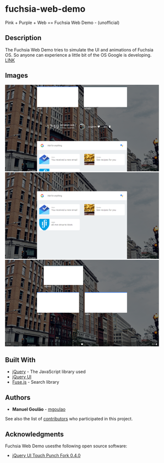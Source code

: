 # fuchsia-web-demo
Pink + Purple + Web == Fuchsia Web Demo - (unofficial)

## Description

The Fuchsia Web Demo tries to simulate the UI and animations of Fuchsia OS. So anyone can experience a little bit of the OS Google is developing. [LINK](https://mgoulao.github.io/fuchsia-web-demo/)

## Images

![alt text](https://github.com/mgoulao/fuchsia-web-demo/blob/master/resources/print_1.png)
![alt text](https://github.com/mgoulao/fuchsia-web-demo/blob/master/resources/print_2.png)
![alt text](https://github.com/mgoulao/fuchsia-web-demo/blob/master/resources/print_3.png)

## Built With

* [jQuery](https://jquery.com/) - The JavaScript library used
* [jQuery UI](https://jqueryui.com/)
* [Fuse.js](http://fusejs.io/) - Search library

## Authors

* **Manuel Goulão** - [mgoulao](https://github.com/mgoulao)

See also the list of [contributors](https://github.com/mgoulao/fuchsia-web-demo/contributors) who participated in this project.

## Acknowledgments

Fuchsia Web Demo usesthe following open source software:
* [jQuery UI Touch Punch Fork 0.4.0](https://github.com/ivanmoralesv/jquery-ui-touch-punch)
